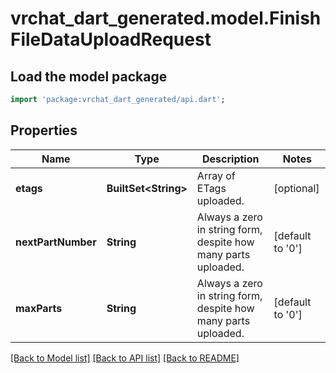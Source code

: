 # vrchat_dart_generated.model.FinishFileDataUploadRequest

## Load the model package
```dart
import 'package:vrchat_dart_generated/api.dart';
```

## Properties
Name | Type | Description | Notes
------------ | ------------- | ------------- | -------------
**etags** | **BuiltSet&lt;String&gt;** | Array of ETags uploaded. | [optional] 
**nextPartNumber** | **String** | Always a zero in string form, despite how many parts uploaded. | [default to '0']
**maxParts** | **String** | Always a zero in string form, despite how many parts uploaded. | [default to '0']

[[Back to Model list]](../README.md#documentation-for-models) [[Back to API list]](../README.md#documentation-for-api-endpoints) [[Back to README]](../README.md)


